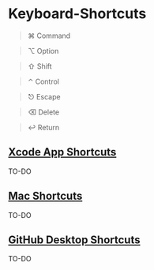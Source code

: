 # Keyboard-Shortcuts
> ⌘ Command

> ⌥ Option

> ⇧ Shift 

> ⌃ Control

> ⎋ Escape

> ⌫ Delete

> ↩ Return


## [Xcode App Shortcuts](https://github.com/betulaksuu/Keyboard-Shortcuts/blob/main/xcode_app_shortcuts.md)
TO-DO

## [Mac Shortcuts](https://github.com/betulaksuu/Keyboard-Shortcuts/blob/main/mac_shortcuts.md)
TO-DO

## [GitHub Desktop Shortcuts](https://github.com/betulaksuu/Keyboard-Shortcuts/blob/main/github_desktop_shortcuts.md)
TO-DO
